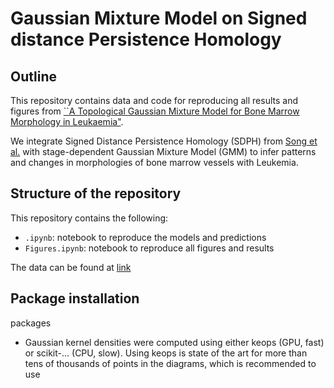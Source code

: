 # Gaussian Mixture Model on Signed distance Persistence Homology

<!-- Outline -->
## Outline

This repository contains data and code for reproducing all results and figures from [``A Topological Gaussian Mixture Model for Bone Marrow
Morphology in Leukaemia"]().

We integrate Signed Distance Persistence Homology (SDPH) from [Song et al.](https://github.com/annasongmaths/SDPH) with stage-dependent Gaussian Mixture Model (GMM) to infer patterns and changes in morphologies of bone marrow vessels with Leukemia.

<!-- Structure of the repository -->
## Structure of the repository
This repository contains the following:
- `.ipynb`: notebook to reproduce the models and predictions
- `Figures.ipynb`: notebook to reproduce all figures and results

The data can be found at [link]()

<!-- Package installation -->


## Package installation
packages
- Gaussian kernel densities were computed using either keops (GPU, fast) or scikit-... (CPU, slow). Using keops is state of the art for more than tens of thousands of points in the diagrams, which is recommended to use


